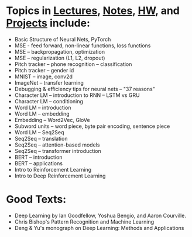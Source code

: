 # Topics in [Lectures](), [Notes](), [HW](), and [Projects](https://github.com/inespancorbo/Deep-Learning-with-Neural-Nets/tree/master/Projects) include:

- Basic Structure of Neural Nets, PyTorch
- MSE - feed forward, non-linear functions, loss functions
- MSE – backpropagation, optimization
- MSE – regularization (L1, L2, dropout)
- Pitch tracker – phone recognition – classification
- Pitch tracker – gender id
- MNIST – image, conv2d
- ImageNet – transfer learning
- Debugging & efficiency tips for neural nets – "37 reasons"
- Character LM – introduction to RNN – LSTM vs GRU
- Character LM – conditioning
- Word LM – introduction
- Word LM – embedding
- Embedding – Word2Vec, GloVe
- Subword units – word piece, byte pair encoding, sentence piece
- Word LM – Seq2Seq
- Seq2Seq – translation
- Seq2Seq – attention-based models
- Seq2Seq – transformer introduction
- BERT – introduction
- BERT – applications
- Intro to Reinforcement Learning
- Intro to Deep Reinforcement Learning

# Good Texts:

- Deep Learning by Ian Goodfellow, Yoshua Bengio, and Aaron Courville. 
- Chris Bishop's Pattern Recognition and Machine Learning
- Deng & Yu's monograph on Deep Learning: Methods and Applications

